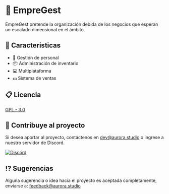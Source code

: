 
# 🏪 EmpreGest

EmpreGest pretende la organización debida de los negocios que esperan un escalado dimensional en el ámbito.


## 📝 Caracteristicas

- 🏪 Gestión de personal
- 📦 Administración de inventario
- 💻 Multiplataforma
- 💵 Sistema de ventas


## 📋 Licencia

[GPL - 3.0](https://github.com/ZairDeLuque/EmpreGest/blob/main/LICENSE)


## 👥 Contribuye al proyecto

Si desea aportar al proyecto, contáctenos en dev@aurora.studio o ingrese a nuestro servidor de Discord.

[![Discord](https://img.shields.io/badge/Ingresa-Discord-blueviolet.svg)](https://discord.gg/GskcVphw5Z)

## ⁉️ Sugerencias

Alguna sugerencia o idea hacia el proyecto es aceptada completamente, enviarse a: feedback@aurora.studio
